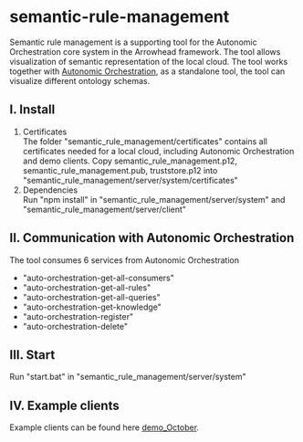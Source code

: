 # semantic-rule-management
Semantic rule management is a supporting tool for the Autonomic Orchestration core system in the Arrowhead framework. The tool allows visualization of semantic representation of the local cloud.
The tool works together with [Autonomic Orchestration](https://github.com/anlam/AutonomicOrchestration/tree/java-spring-version), as a standalone tool, the tool can visualize different ontology schemas. 
## I. Install
1. Certificates  
The folder "semantic_rule_management/certificates" contains all certificates needed for a local cloud, including Autonomic Orchestration and demo clients. Copy semantic_rule_management.p12, semantic_rule_management.pub, truststore.p12 into "semantic_rule_management/server/system/certificates"  
2. Dependencies  
Run "npm install" in "semantic_rule_management/server/system" and "semantic_rule_management/server/client"

## II. Communication with Autonomic Orchestration
The tool consumes 6 services from Autonomic Orchestration
- "auto-orchestration-get-all-consumers"
- "auto-orchestration-get-all-rules"
- "auto-orchestration-get-all-queries"
- "auto-orchestration-get-knowledge"
- "auto-orchestration-register"
- "auto-orchestration-delete"

## III. Start
Run "start.bat" in "semantic_rule_management/server/system"

## IV. Example clients
Example clients can be found here [demo_October](https://github.com/hoanguyen81190/demo_October). 
